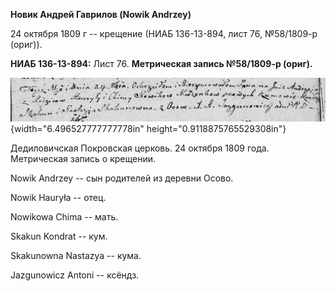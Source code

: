 **Новик Андрей Гаврилов (Nowik Andrzey)**

24 октября 1809 г -- крещение (НИАБ 136-13-894, лист 76, №58/1809-р
(ориг)).

**НИАБ 136-13-894:** Лист 76. **Метрическая запись №58/1809-р (ориг).**

![](./media/15be3dae1c56bdfc3d9649871b62acb4fdaeb171.png){width="6.496527777777778in"
height="0.9118875765529308in"}

Дедиловичская Покровская церковь. 24 октября 1809 года. Метрическая
запись о крещении.

Nowik Andrzey -- сын родителей из деревни Осовo.

Nowik Hauryła -- отец.

Nowikowa Chima -- мать.

Skakun Kondrat -- кум.

Skakunowna Nastazya -- кума.

Jazgunowicz Antoni -- ксёндз.
